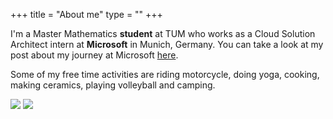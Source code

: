+++
title = "About me"
type = ""
+++

I'm a Master Mathematics **student** at TUM who works as a Cloud Solution Architect intern at **Microsoft** in Munich, Germany. You can take a look at my post about my journey at Microsoft [here](/blog/ms_internship).

Some of my free time activities are riding motorcycle, doing yoga, cooking, making ceramics, playing volleyball and camping. 

![](/img/snowboard.PNG)
![](/img/vespa.PNG)

